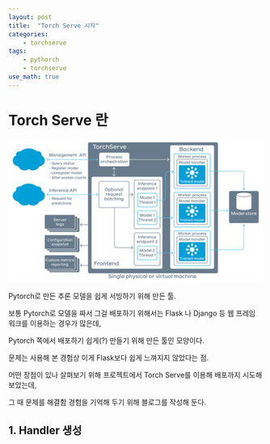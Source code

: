 ```yaml
---
layout: post
title:  "Torch Serve 시작"
categories:
    - torchserve
tags: 
    - pythorch
    - torchserve
use_math: true
---
```


# Torch Serve 란

![output_2_0.jpg](../../_images/0209/torchserve%20Structure.jpg)

Pytorch로 만든 추론 모델을 쉽게 서빙하기 위해 만든 툴.

보통 Pytorch로 모델을 짜서 그걸 배포하기 위해서는 Flask 나 Django 등 웹 프레임 워크를 이용하는 경우가 많은데,

Pytorch 쪽에서 배포하기 쉽게(?) 만들기 위해 만든 툴인 모양이다. 

문제는 사용해 본 경험상 이게 Flask보다 쉽게 느껴지지 않았다는 점. 

어떤 장점이 있나 살펴보기 위해 프로젝트에서 Torch Serve를 이용해 배포까지 시도해 보았는데, 

그 때 문제를 해결함 경험을 기억해 두기 위해 블로그를 작성해 둔다.  
  
  
  
  
  ## 1. Handler 생성

  


